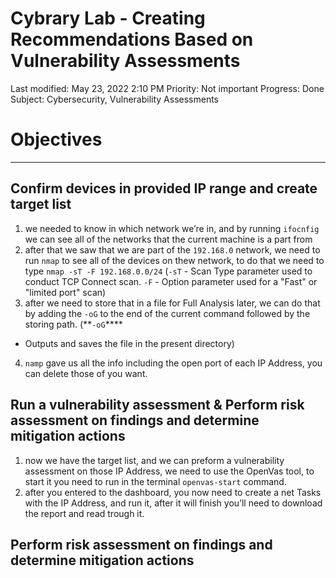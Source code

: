 # Cybrary Lab - Creating Recommendations Based on Vulnerability Assessments

Last modified: May 23, 2022 2:10 PM
Priority: Not important
Progress: Done
Subject: Cybersecurity, Vulnerability Assessments

# Objectives

---

## Confirm devices in provided IP range and create target list

1. we needed to know in which network we’re in, and by running `ifocnfig` we can see all of the networks that the current machine is a part from
2. after that we saw that we are part of the `192.168.0` network, we need to run `nmap` to see all of the devices on thew network, to do that we need to type `nmap -sT -F 192.168.0.0/24` (`-sT` - Scan Type parameter used to conduct TCP Connect scan. `-F` - Option parameter used for a "Fast" or "limited port" scan)
3. after we need to store that in a file for Full Analysis later, we can do that by adding the `-oG` to the end of the current command followed by the storing path. (**`-oG`****
 - Outputs and saves the file in the present directory)
4. `namp` gave us all the info including the open port of each IP Address, you can delete those of you want.

## Run a vulnerability assessment & Perform risk assessment on findings and determine mitigation actions

1. now we have the target list, and we can preform a vulnerability assessment on those IP Address, we need to use the OpenVas tool, to start it you need to run in the terminal `openvas-start` command.
2. after you entered to the dashboard, you now need to create a net Tasks with the IP Address, and run it, after it will finish you’ll need to download the report and read trough it.

## Perform risk assessment on findings and determine mitigation actions